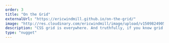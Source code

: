 ```yaml
---
order: 3
title: "On the Grid"
externalUrl: "https://ericwindmill.github.io/on-the-grid/"
image: "http://res.cloudinary.com/ericwindmill/image/upload/v1509824905/portfolio_site/on-the-grid-logo.png"
description: "CSS grid is everywhere. And truthfully, if you know grid you can throw away flex-box, floats, and tables. (*ducks*) This is the future of Layout. The API is pretty big, and this sandbox will give you some practice."
type: "nugget"
---
```

